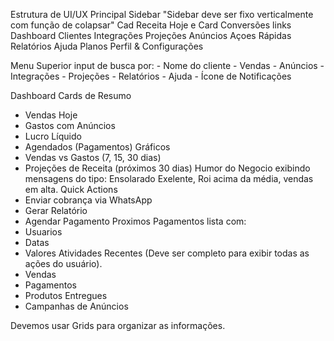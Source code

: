 Estrutura de UI/UX
Principal
Sidebar "Sidebar deve ser fixo verticalmente com função de colapsar"
 Cad Receita Hoje e Card Conversões
 links 
 Dashboard
 Clientes
 Integrações
 Projeções
 Anúncios
 Açoes Rápidas
 Relatórios
 Ajuda
 Planos
 Perfil & Configurações

Menu Superior
 input de busca por:
    - Nome do cliente
    - Vendas
    - Anúncios
    - Integrações
    - Projeções
    - Relatórios
    - Ajuda
    - Ícone de Notificações

Dashboard
 Cards de Resumo
  - Vendas Hoje
  - Gastos com Anúncios
  - Lucro Líquido
  - Agendados (Pagamentos)
 Gráficos
  - Vendas vs Gastos (7, 15, 30 dias)
  - Projeções de Receita (próximos 30 dias)
 Humor do Negocio exibindo mensagens do tipo: Ensolarado Exelente, Roi acima da média, vendas em alta.
 Quick Actions
  - Enviar cobrança via WhatsApp
  - Gerar Relatório
  - Agendar Pagamento
 Proximos Pagamentos lista com:
  - Usuarios
  - Datas
  - Valores
 Atividades Recentes (Deve ser completo para exibir todas as ações do usuário).
  - Vendas
  - Pagamentos
  - Produtos Entregues
  - Campanhas de Anúncios

  Devemos usar Grids para organizar as informações.